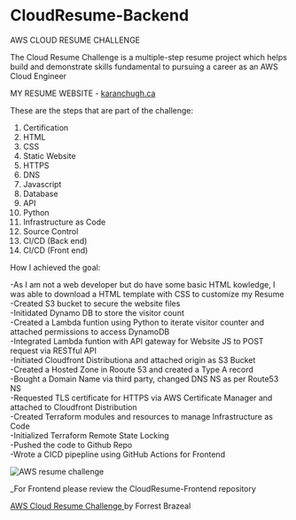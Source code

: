 # CloudResume-Backend
AWS CLOUD RESUME CHALLENGE  

The Cloud Resume Challenge is a multiple-step resume project which helps build and demonstrate skills fundamental to pursuing a career as an AWS Cloud Engineer  
  
MY RESUME WEBSITE - [karanchugh.ca](https://karanchugh.ca)  


These are the steps that are part of the challenge:

1.  Certification
2.  HTML
3.  CSS
4.  Static Website
5.  HTTPS
6.  DNS
7.  Javascript
8.  Database
9.  API
10. Python
11. Infrastructure as Code
12. Source Control
13. CI/CD (Back end)
14. CI/CD (Front end)

How I achieved the goal:

-As I am not a web developer but do have some basic HTML kowledge, I was able to download a HTML template with CSS to customize my Resume  
-Created S3 bucket to secure the website files  
-Initidated Dynamo DB to store the visitor count  
-Created a Lambda funtion using Python to iterate visitor counter and attached permissions to access DynamoDB  
-Integrated Lambda funtion with API gateway for Website JS to POST request via RESTful API  
-Initiated Cloudfront Distributiona and attached origin as S3 Bucket  
-Created a Hosted Zone in Rooute 53 and created a Type A record  
-Bought a Domain Name via third party, changed DNS NS as per Route53 NS  
-Requested TLS certificate for HTTPS via AWS Certificate Manager and attached to Cloudfront Distribution  
-Created Terraform modules and resources to manage Infrastructure as Code  
-Initialized Terraform Remote State Locking  
-Pushed the code to Github Repo  
-Wrote a CICD pipepline using GitHub Actions for Frontend  

![AWS resume challenge](https://user-images.githubusercontent.com/122704306/224604070-acacefb0-da51-42c1-af0f-ea606f4f234a.png)  

_For Frontend please review the CloudResume-Frontend repository  


[AWS Cloud Resume Challenge ](https://cloudresumechallenge.dev/docs/the-challenge/aws/)by Forrest Brazeal